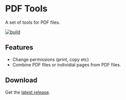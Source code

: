 # PDF Tools

A set of tools for PDF files.

[![build](https://github.com/arminha/pdf-tools/workflows/build/badge.svg)](https://github.com/arminha/pdf-tools/actions?query=workflow%3Abuild)

## Features

* Change permissions (print, copy etc)
* Combine PDF files or individial pages from PDF files.

## Download

Get the [latest release](https://github.com/arminha/pdf-tools/releases/latest).
